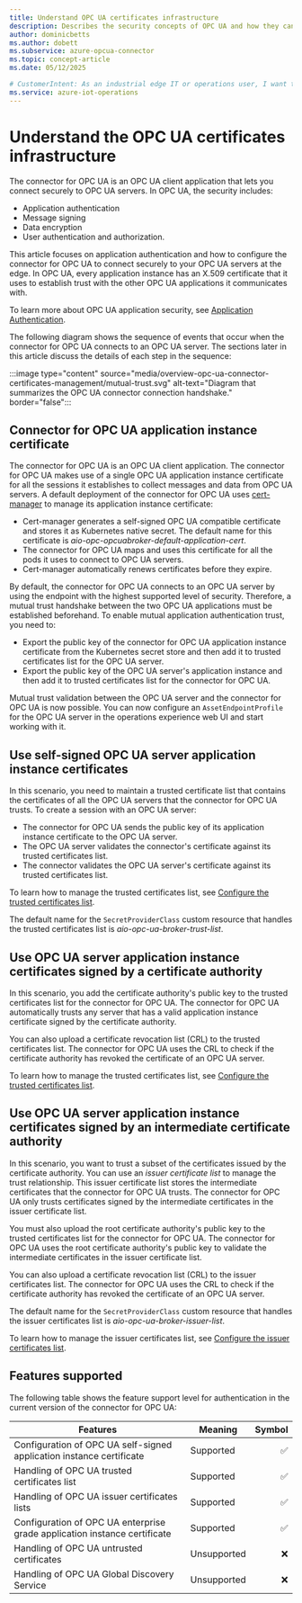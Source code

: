 ```yaml
---
title: Understand OPC UA certificates infrastructure
description: Describes the security concepts of OPC UA and how they can be managed in the context of the connector for OPC UA.
author: dominicbetts
ms.author: dobett
ms.subservice: azure-opcua-connector
ms.topic: concept-article
ms.date: 05/12/2025

# CustomerIntent: As an industrial edge IT or operations user, I want to understand how the OPC UA industrial edge Kubernetes environment should be configured to enable mutual trust between the connector for OPC UA and the downstream OPC UA servers.
ms.service: azure-iot-operations
---
```


# Understand the OPC UA certificates infrastructure

The connector for OPC UA is an OPC UA client application that lets you connect securely to OPC UA servers. In OPC UA, the security includes:

- Application authentication
- Message signing
- Data encryption
- User authentication and authorization.

This article focuses on application authentication and how to configure the connector for OPC UA to connect securely to your OPC UA servers at the edge. In OPC UA, every application instance has an X.509 certificate that it uses to establish trust with the other OPC UA applications it communicates with.

To learn more about OPC UA application security, see [Application Authentication](https://reference.opcfoundation.org/Core/Part2/v105/docs/4.10).

The following diagram shows the sequence of events that occur when the connector for OPC UA connects to an OPC UA server. The sections later in this article discuss the details of each step in the sequence:

:::image type="content" source="media/overview-opc-ua-connector-certificates-management/mutual-trust.svg" alt-text="Diagram that summarizes the OPC UA connector connection handshake." border="false":::

<!-- ```mermaid
sequenceDiagram
    participant Connector as Connector for OPC UA
    participant OPCUA as OPC UA server

    Connector->>OPCUA: Presents connector for OPC UA application instance certificate

    OPCUA->>OPCUA: Validate connector for OPC UA<br>application instance certificate

    OPCUA->>Connector: Presents OPC UA server application instance certificate

    Connector->>Connector: Validate OPC UA server certificate against<br>connector for OPC UA trusted certificates list<br>or trusted issuers list.
``` -->

## Connector for OPC UA application instance certificate

The connector for OPC UA is an OPC UA client application. The connector for OPC UA makes use of a single OPC UA application instance certificate for all the sessions it establishes to collect messages and data from OPC UA servers. A default deployment of the connector for OPC UA uses [cert-manager](https://cert-manager.io/) to manage its application instance certificate:

- Cert-manager generates a self-signed OPC UA compatible certificate and stores it as Kubernetes native secret. The default name for this certificate is *aio-opc-opcuabroker-default-application-cert*.
- The connector for OPC UA maps and uses this certificate for all the pods it uses to connect to OPC UA servers.
- Cert-manager automatically renews certificates before they expire.

By default, the connector for OPC UA connects to an OPC UA server by using the endpoint with the highest supported level of security. Therefore, a mutual trust handshake between the two OPC UA applications must be established beforehand. To enable mutual application authentication trust, you need to:

- Export the public key of the connector for OPC UA application instance certificate from the Kubernetes secret store and then add it to trusted certificates list for the OPC UA server.
- Export the public key of the OPC UA server's application instance and then add it to trusted certificates list for the connector for OPC UA.

Mutual trust validation between the OPC UA server and the connector for OPC UA is now possible. You can now configure an `AssetEndpointProfile` for the OPC UA server in the operations experience web UI and start working with it.

## Use self-signed OPC UA server application instance certificates

In this scenario, you need to maintain a trusted certificate list that contains the certificates of all the OPC UA servers that the connector for OPC UA trusts. To create a session with an OPC UA server:

- The connector for OPC UA sends the public key of its application instance certificate to the OPC UA server.
- The OPC UA server validates the connector's certificate against its trusted certificates list.
- The connector validates the OPC UA server's certificate against its trusted certificates list.

To learn how to manage the trusted certificates list, see [Configure the trusted certificates list](howto-configure-opc-ua-certificates-infrastructure.md#configure-the-trusted-certificates-list).

The default name for the `SecretProviderClass` custom resource that handles the trusted certificates list is *aio-opc-ua-broker-trust-list*.

## Use OPC UA server application instance certificates signed by a certificate authority

In this scenario, you add the certificate authority's public key to the trusted certificates list for the connector for OPC UA. The connector for OPC UA automatically trusts any server that has a valid application instance certificate signed by the certificate authority.

You can also upload a certificate revocation list (CRL) to the trusted certificates list. The connector for OPC UA uses the CRL to check if the certificate authority has revoked the certificate of an OPC UA server.

To learn how to manage the trusted certificates list, see [Configure the trusted certificates list](howto-configure-opc-ua-certificates-infrastructure.md#configure-the-trusted-certificates-list).

## Use OPC UA server application instance certificates signed by an intermediate certificate authority

In this scenario, you want to trust a subset of the certificates issued by the certificate authority. You can use an _issuer certificate list_ to manage the trust relationship. This issuer certificate list stores the intermediate certificates that the connector for OPC UA trusts. The connector for OPC UA only trusts certificates signed by the intermediate certificates in the issuer certificate list.

You must also upload the root certificate authority's public key to the trusted certificates list for the connector for OPC UA. The connector for OPC UA uses the root certificate authority's public key to validate the intermediate certificates in the issuer certificate list.

You can also upload a certificate revocation list (CRL) to the issuer certificates list. The connector for OPC UA uses the CRL to check if the certificate authority has revoked the certificate of an OPC UA server.

The default name for the `SecretProviderClass` custom resource that handles the issuer certificates list is *aio-opc-ua-broker-issuer-list*.

To learn how to manage the issuer certificates list, see [Configure the issuer certificates list](howto-configure-opc-ua-certificates-infrastructure.md#configure-the-issuer-certificates-list).

## Features supported

The following table shows the feature support level for authentication in the current version of the connector for OPC UA:

| Features  | Meaning | Symbol |
|---------|---------|---------:|
| Configuration of OPC UA self-signed application instance certificate          | Supported   |   ✅     |
| Handling of OPC UA trusted certificates list                                  | Supported   |   ✅     |
| Handling of OPC UA issuer certificates lists                                  | Supported   |   ✅     |
| Configuration of OPC UA enterprise grade application instance certificate     | Supported   |   ✅     |
| Handling of OPC UA untrusted certificates                                     | Unsupported |   ❌     |
| Handling of OPC UA Global Discovery Service                             | Unsupported |   ❌     |
